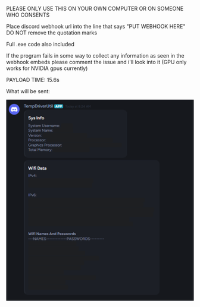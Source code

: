 <span style="font-size:1em;">PLEASE ONLY USE THIS ON YOUR OWN COMPUTER OR ON SOMEONE WHO CONSENTS</span>

Place discord webhook url into the line that says "PUT WEBHOOK HERE"
DO NOT remove the quotation marks

Full .exe code also included

If the program fails in some way to collect any information as seen in the webhook embeds please comment the issue and i'll look into it
(GPU only works for NVIDIA gpus currently)

PAYLOAD TIME: 15.6s

What will be sent:

![alt text](https://github.com/PCMon/FlipperZero-BadUSB-BadKB-SysInfoAndWifi/blob/main/image.png?raw=true)
